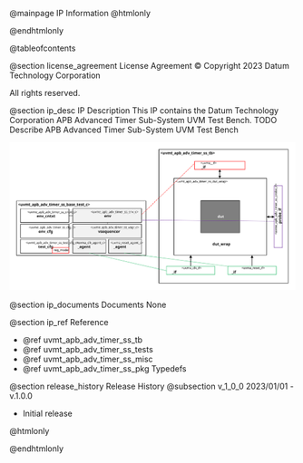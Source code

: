 @mainpage IP Information
@htmlonly
<div class="autonumbering">
@endhtmlonly



@tableofcontents



@section license_agreement License Agreement
© Copyright 2023 Datum Technology Corporation

All rights reserved.



@section ip_desc IP Description
This IP contains the Datum Technology Corporation APB Advanced Timer Sub-System UVM Test Bench.
TODO Describe APB Advanced Timer Sub-System UVM Test Bench

![APB Advanced Timer Sub-System UVM Test Bench Block Diagram](tb_block_diagram.svg)


@section ip_documents Documents
None


@section ip_ref Reference
 * @ref uvmt_apb_adv_timer_ss_tb
 * @ref uvmt_apb_adv_timer_ss_tests
 * @ref uvmt_apb_adv_timer_ss_misc
 * @ref uvmt_apb_adv_timer_ss_pkg Typedefs


@section release_history Release History
@subsection v_1_0_0 2023/01/01 - v.1.0.0
- Initial release



@htmlonly
</div>
@endhtmlonly